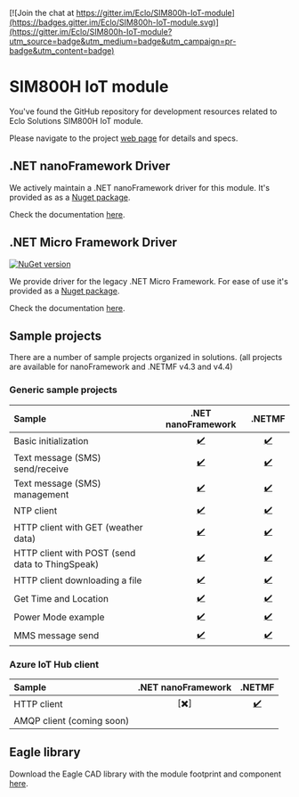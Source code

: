 [![Join the chat at https://gitter.im/Eclo/SIM800h-IoT-module](https://badges.gitter.im/Eclo/SIM800h-IoT-module.svg)](https://gitter.im/Eclo/SIM800h-IoT-module?utm_source=badge&utm_medium=badge&utm_campaign=pr-badge&utm_content=badge)

# SIM800H IoT module

You've found the GitHub repository for development resources related to Eclo Solutions SIM800H IoT module.

Please navigate to the project [web page](http://eclo.github.io/SIM800h-IoT-module) for details and specs.

## .NET nanoFramework Driver

We actively maintain a .NET nanoFramework driver for this module. It's provided as as a [Nuget package](https://www.nuget.org/packages/Eclo.nanoFramework.SIM800H/).

Check the documentation [here](http://eclo.github.io/SIM800h-IoT-module/nf-docs/api/Eclo.nF.SIM800H.html).

## .NET Micro Framework Driver

[![NuGet version](https://badge.fury.io/nu/Eclo.NetMF.SIM800H.svg)](https://badge.fury.io/nu/Eclo.NetMF.SIM800H)

We provide driver for the legacy .NET Micro Framework. For ease of use it's provided as a [Nuget package](https://www.nuget.org/packages/Eclo.NetMF.SIM800H/). 

Check the documentation [here](http://eclo.github.io/SIM800h-IoT-module/netmf-driver-help/).

## Sample projects

There are a number of sample projects organized in solutions.
(all projects are available for nanoFramework and .NETMF v4.3 and v4.4)
  
### Generic sample projects

| Sample | .NET nanoFramework | .NETMF |
|:-|:-:|:-:|
| Basic initialization | [:heavy_check_mark:](https://github.com/Eclo/SIM800h-IoT-module/tree/master/generic-samples/SIM800H.Samples/Initialization_nF) | [:heavy_check_mark:](https://github.com/Eclo/SIM800h-IoT-module/tree/master/generic-samples/SIM800H.Samples/Initialization_43) |
| Text message (SMS) send/receive | [:heavy_check_mark:](https://github.com/Eclo/SIM800h-IoT-module/tree/master/generic-samples/SIM800H.Samples/SMS_Send_Receive_nF) | [:heavy_check_mark:](https://github.com/Eclo/SIM800h-IoT-module/tree/master/generic-samples/SIM800H.Samples/SMS_Send_Receive_43) |
| Text message (SMS) management | [:heavy_check_mark:](https://github.com/Eclo/SIM800h-IoT-module/tree/master/generic-samples/SIM800H.Samples/SMS_List_Messages_nF) | [:heavy_check_mark:](https://github.com/Eclo/SIM800h-IoT-module/tree/master/generic-samples/SIM800H.Samples/SMS_List_Messages_43) |
| NTP client | [:heavy_check_mark:](https://github.com/Eclo/SIM800h-IoT-module/tree/master/generic-samples/SIM800H.Samples/NTP_nF) | [:heavy_check_mark:](https://github.com/Eclo/SIM800h-IoT-module/tree/master/generic-samples/SIM800H.Samples/NTP_43) |
| HTTP client with GET (weather data) | [:heavy_check_mark:](https://github.com/Eclo/SIM800h-IoT-module/tree/master/generic-samples/SIM800H.Samples/HTTPRequest_nF) | [:heavy_check_mark:](https://github.com/Eclo/SIM800h-IoT-module/tree/master/generic-samples/SIM800H.Samples/HTTPRequest_43) |
| HTTP client with POST (send data to ThingSpeak) | [:heavy_check_mark:](https://github.com/Eclo/SIM800h-IoT-module/tree/master/generic-samples/SIM800H.Samples/HTTPRequest2_nF) | [:heavy_check_mark:](https://github.com/Eclo/SIM800h-IoT-module/tree/master/generic-samples/SIM800H.Samples/HTTPRequest2_43) |
| HTTP client downloading a file | [:heavy_check_mark:](https://github.com/Eclo/SIM800h-IoT-module/tree/master/generic-samples/SIM800H.Samples/HTTPRequest3_nF) | [:heavy_check_mark:](https://github.com/Eclo/SIM800h-IoT-module/tree/master/generic-samples/SIM800H.Samples/HTTPRequest3_43) |
| Get Time and Location | [:heavy_check_mark:](https://github.com/Eclo/SIM800h-IoT-module/tree/master/generic-samples/SIM800H.Samples/LocationAndTime_nF) | [:heavy_check_mark:](https://github.com/Eclo/SIM800h-IoT-module/tree/master/generic-samples/SIM800H.Samples/LocationAndTime_43) |
| Power Mode example | [:heavy_check_mark:](https://github.com/Eclo/SIM800h-IoT-module/tree/master/generic-samples/SIM800H.Samples/PowerMode_nF) | [:heavy_check_mark:](https://github.com/Eclo/SIM800h-IoT-module/tree/master/generic-samples/SIM800H.Samples/PowerMode_43) |
| MMS message send | [:heavy_check_mark:](https://github.com/Eclo/SIM800h-IoT-module/tree/master/generic-samples/SIM800H.Samples/MMS_nF) | [:heavy_check_mark:](https://github.com/Eclo/SIM800h-IoT-module/tree/master/generic-samples/SIM800H.Samples/MMS_43) |

### Azure IoT Hub client

| Sample | .NET nanoFramework | .NETMF |
|:-|:-:|:-:|
| HTTP client | [:heavy_multiplication_x:] | [:heavy_check_mark:](https://github.com/Eclo/SIM800h-IoT-module/tree/master/Azure-IoT-Hub-samples/HTTP) |
| AMQP client (coming soon) |  |  |

## Eagle library

Download the Eagle CAD library with the module footprint and component [here](https://github.com/Eclo/SIM800h-IoT-module/raw/Eagle_library/eclo_sim800h_module.lbr).

